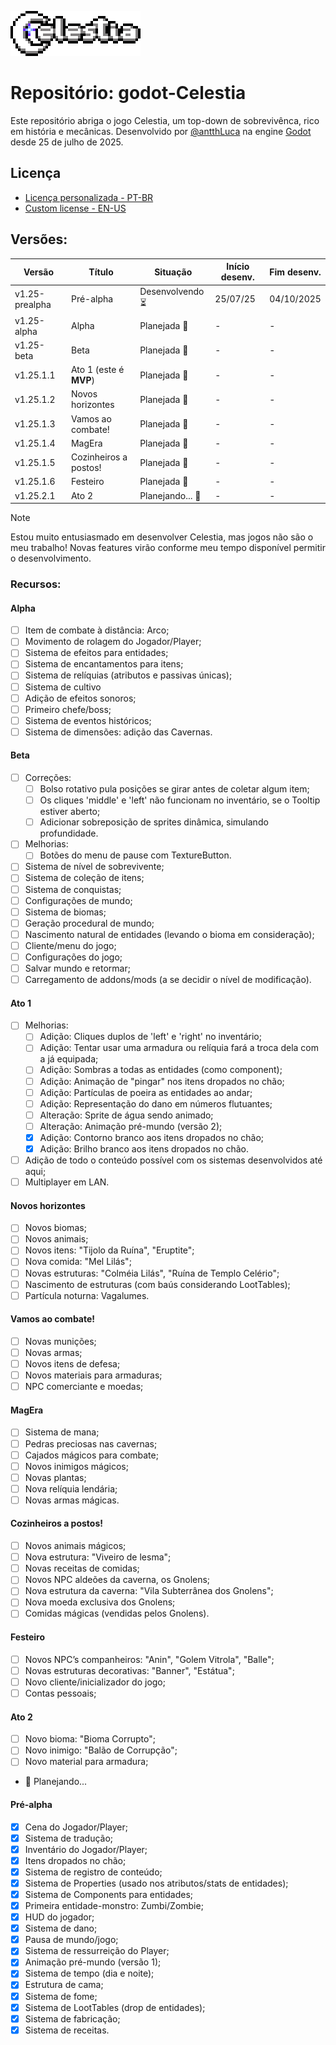 ![Celestia Logo](https://github.com/antth-Luca/godot-Celestia/blob/main/logo.png)

 # Repositório: godot-Celestia

Este repositório abriga o jogo Celestia, um top-down de sobrevivênca, rico em história e mecânicas. Desenvolvido por [@antthLuca](https://github.com/antth-Luca) na engine [Godot](https://github.com/godotengine/godot) desde 25 de julho de 2025. 

## Licença
* [Licença personalizada - PT-BR](https://github.com/antth-Luca/godot-Celestia/blob/main/LICENSE-pt-br)
* [Custom license - EN-US](https://github.com/antth-Luca/godot-Celestia/blob/main/LICENSE)

## Versões:
| Versão | Título | Situação | Início desenv. | Fim desenv. |
| ------ | ------ | -------- | -------------- | ----------- |
| v1.25-prealpha | Pré-alpha | Desenvolvendo ⏳ | 25/07/25 | 04/10/2025 |
| v1.25-alpha | Alpha | Planejada 📅 | - | - |
| v1.25-beta | Beta | Planejada 📅 | - | - |
| v1.25.1.1 | Ato 1 (este é **MVP**) | Planejada 📅 | - | - |
| v1.25.1.2 | Novos horizontes | Planejada 📅 | - | - |
| v1.25.1.3 | Vamos ao combate! | Planejada 📅 | - | - |
| v1.25.1.4 | MagEra | Planejada 📅 | - | - |
| v1.25.1.5 | Cozinheiros a postos! | Planejada 📅 | - | - |
| v1.25.1.6 | Festeiro | Planejada 📅 | - | - |
| v1.25.2.1 | Ato 2 | Planejando... 📅 | - | - |

> [!NOTE]
> Estou muito entusiasmado em desenvolver Celestia, mas jogos não são o meu trabalho! Novas features virão conforme meu tempo disponível permitir o desenvolvimento.

### Recursos:
#### Alpha
* [ ] Item de combate à distância: Arco;
* [ ] Movimento de rolagem do Jogador/Player;
* [ ] Sistema de efeitos para entidades;
* [ ] Sistema de encantamentos para itens;
* [ ] Sistema de relíquias (atributos e passivas únicas);
* [ ] Sistema de cultivo
* [ ] Adição de efeitos sonoros;
* [ ] Primeiro chefe/boss;
* [ ] Sistema de eventos históricos;
* [ ] Sistema de dimensões: adição das Cavernas.

#### Beta
* [ ] Correções:
  * [ ] Bolso rotativo pula posições se girar antes de coletar algum item;
  * [ ] Os cliques 'middle' e 'left' não funcionam no inventário, se o Tooltip estiver aberto;
  * [ ] Adicionar sobreposição de sprites dinâmica, simulando profundidade.
* [ ] Melhorias:
  * [ ] Botões do menu de pause com TextureButton.
* [ ] Sistema de nível de sobrevivente;
* [ ] Sistema de coleção de itens;
* [ ] Sistema de conquistas;
* [ ] Configurações de mundo;
* [ ] Sistema de biomas;
* [ ] Geração procedural de mundo;
* [ ] Nascimento natural de entidades (levando o bioma em consideração);
* [ ] Cliente/menu do jogo;
* [ ] Configurações do jogo;
* [ ] Salvar mundo e retormar;
* [ ] Carregamento de addons/mods (a se decidir o nível de modificação).

#### Ato 1
* [ ] Melhorias:
  * [ ] Adição: Cliques duplos de 'left' e 'right' no inventário;
  * [ ] Adição: Tentar usar uma armadura ou relíquia fará a troca dela com a já equipada;
  * [ ] Adição: Sombras a todas as entidades (como component);
  * [ ] Adição: Animação de "pingar" nos itens dropados no chão;
  * [ ] Adição: Partículas de poeira as entidades ao andar;
  * [ ] Adição: Representação do dano em números flutuantes;
  * [ ] Alteração: Sprite de água sendo animado;
  * [ ] Alteração: Animação pré-mundo (versão 2);
  * [x] Adição: Contorno branco aos itens dropados no chão;
  * [x] Adição: Brilho branco aos itens dropados no chão.
* [ ] Adição de todo o conteúdo possível com os sistemas desenvolvidos até aqui;
* [ ] Multiplayer em LAN.

#### Novos horizontes
* [ ] Novos biomas;
* [ ] Novos animais;
* [ ] Novos itens: "Tijolo da Ruína", "Eruptite";
* [ ] Nova comida: "Mel Lilás";
* [ ] Novas estruturas: "Colméia Lilás", "Ruína de Templo Celério";
* [ ] Nascimento de estruturas (com baús considerando LootTables);
* [ ] Partícula noturna: Vagalumes.

#### Vamos ao combate!
* [ ] Novas munições;
* [ ] Novas armas;
* [ ] Novos itens de defesa;
* [ ] Novos materiais para armaduras;
* [ ] NPC comerciante e moedas;

#### MagEra
* [ ] Sistema de mana;
* [ ] Pedras preciosas nas cavernas;
* [ ] Cajados mágicos para combate;
* [ ] Novos inimigos mágicos;
* [ ] Novas plantas;
* [ ] Nova relíquia lendária;
* [ ] Novas armas mágicas.

#### Cozinheiros a postos!
* [ ] Novos animais mágicos;
* [ ] Nova estrutura: "Viveiro de lesma";
* [ ] Novas receitas de comidas;
* [ ] Novos NPC aldeões da caverna, os Gnolens;
* [ ] Nova estrutura da caverna: "Vila Subterrânea dos Gnolens";
* [ ] Nova moeda exclusiva dos Gnolens;
* [ ] Comidas mágicas (vendidas pelos Gnolens).

#### Festeiro
* [ ] Novos NPC’s companheiros: "Anin", "Golem Vitrola", "Balle";
* [ ] Novas estruturas decorativas: "Banner", "Estátua";
* [ ] Novo cliente/inicializador do jogo;
* [ ] Contas pessoais;

#### Ato 2
* [ ] Novo bioma: "Bioma Corrupto";
* [ ] Novo inimigo: "Balão de Corrupção";
* [ ] Novo material para armadura;
* 📅  Planejando...

#### Pré-alpha
* [x] Cena do Jogador/Player;
* [x] Sistema de tradução;
* [x] Inventário do Jogador/Player;
* [x] Itens dropados no chão;
* [x] Sistema de registro de conteúdo;
* [x] Sistema de Properties (usado nos atributos/stats de entidades);
* [x] Sistema de Components para entidades;
* [x] Primeira entidade-monstro: Zumbi/Zombie;
* [x] HUD do jogador;
* [x] Sistema de dano;
* [x] Pausa de mundo/jogo;
* [x] Sistema de ressurreição do Player;
* [x] Animação pré-mundo (versão 1);
* [x] Sistema de tempo (dia e noite);
* [x] Estrutura de cama;
* [x] Sistema de fome;
* [x] Sistema de LootTables (drop de entidades);
* [x] Sistema de fabricação;
* [x] Sistema de receitas.
